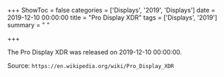 +++
ShowToc = false
categories = ['Displays', '2019', 'Displays']
date = 2019-12-10 00:00:00
title = "Pro Display XDR"
tags = ['Displays', '2019']
summary = " "

+++

The Pro Display XDR was released on 2019-12-10 00:00:00.

Source: `https://en.wikipedia.org/wiki/Pro_Display_XDR`


